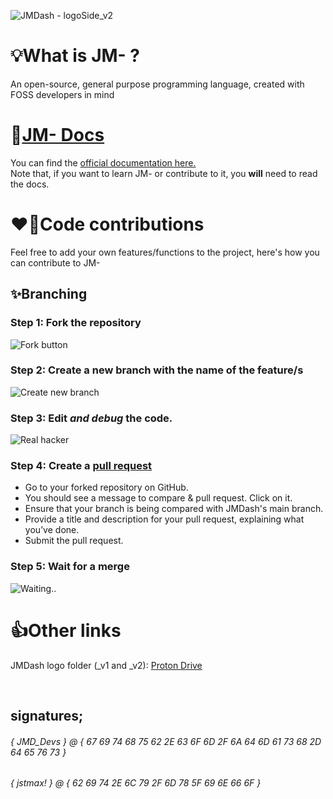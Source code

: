<!-- OLD LOGO: ![JMDash - loGo](https://github.com/user-attachments/assets/33acd329-9c04-4170-9105-3a257fcfdace) -->
![JMDash - logoSide_v2](https://github.com/user-attachments/assets/9657a502-f02f-45dd-b6e9-d97c7b01054b)

# 💡What is JM- ?
An open-source, general purpose programming language, created with FOSS developers in mind

# 📒[JM- Docs](https://jmdash.gitbook.io/jmdash-docs)
You can find the [official documentation here.](https://jmdash.gitbook.io/jmdash-docs) \
Note that, if you want to learn JM- or contribute to it, you **will** need to read the docs.

# ❤️‍🔥Code contributions
Feel free to add your own features/functions to the project, here's how you can contribute to JM-
## ✨Branching
### Step 1: Fork the repository
![Fork button](https://github.com/user-attachments/assets/79055ba2-f80d-4b01-8b24-df345ee6e0a2)
### Step 2: Create a new branch with the name of the feature/s
![Create new branch](https://github.com/user-attachments/assets/d07be6d8-f2db-46f8-a2b1-1007094eb4b2)
### Step 3: Edit *and debug* the code.
![Real hacker](https://github.com/user-attachments/assets/f7ad7cd6-d3e2-4296-953d-22ff50a22ec6)
### Step 4: Create a [pull request](https://github.com/maxwastakenyt/jmdash/pulls)
* Go to your forked repository on GitHub.
* You should see a message to compare & pull request. Click on it.
* Ensure that your branch is being compared with JMDash's main branch.
* Provide a title and description for your pull request, explaining what you’ve done.
* Submit the pull request.
### Step 5: Wait for a merge
![Waiting..](https://github.com/user-attachments/assets/21ac3f2d-0446-42fe-b86d-69999d7112f6)

# 👍Other links
JMDash logo folder (_v1 and _v2): [Proton Drive](https://drive.proton.me/urls/KPSY2191EW#q8hO81P3i26Q)

&nbsp;
## signatures;
###### { JMD_Devs } @ { 67 69 74 68 75 62 2E 63 6F 6D 2F 6A 64 6D 61 73 68 2D 64 65 76 73 }
###### { jstmax! } @ { 62 69 74 2E 6C 79 2F 6D 78 5F 69 6E 66 6F }

